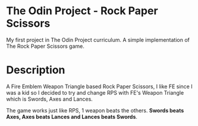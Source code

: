 # The Odin Project - Rock Paper Scissors

My first project in The Odin Project curriculum. 
A simple implementation of The Rock Paper Scissors game.

# Description

A Fire Emblem Weapon Triangle based Rock Paper Scissors, I like FE since I was a kid so I decided to try and change RPS with FE's Weapon Triangle which is Swords, Axes and Lances.

The game works just like RPS, 1 weapon beats the others. **Swords beats Axes, Axes beats Lances and Lances beats Swords**.
